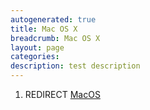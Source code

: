 ```yaml
---
autogenerated: true
title: Mac OS X
breadcrumb: Mac OS X
layout: page
categories: 
description: test description
---
```


1.  REDIRECT [MacOS](MacOS)
